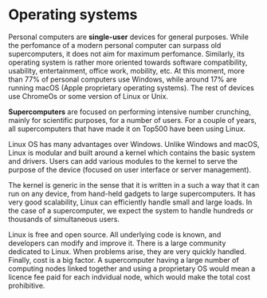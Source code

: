 # Operating systems

Personal computers are **single-user** devices for general purposes. While the
perfomance of a modern personal computer can surpass old supercomputers,
it does not aim for maximum perfomance. Similarly, its operating system is rather
more oriented towards software compatibility, usability, entertainment,
office work, mobility, etc. At this moment, more than 77% of personal
computers use Windows, while around 17% are running macOS (Apple
proprietary operating systems). The rest of devices use ChromeOs or some
version of Linux or Unix.

**Supercomputers** are focused on performing intensive number crunching,
mainly for scientific purposes, for a number of users. For a couple of years, all supercomputers
that have made it on Top500 have been using Linux.  

Linux OS has many advantages over
Windows. Unlike Windows and macOS, Linux is modular and built around a kernel
which contains the basic system and drivers. Users can add various modules to the
kernel to serve the purpose of the device (focused on user
interface or server management). 

The kernel is generic in the sense that it is written in a such a way that it can run on any device, from hand-held
gadgets to large supercomputers. It has very good scalability, Linux can
efficiently handle small and large loads. In the case of a supercomputer, we
expect the system to handle hundreds or thousands of simultaneous users. 

Linux is free and open source. All underlying code is known, and
developers can modify and improve it. There is a large community dedicated
to Linux. When problems arise, they are very quickly handled. Finally, cost is a
big factor. A supercomputer having a large number of computing nodes linked together
and using a proprietary OS would mean a licence fee paid for each indvidual
node, which would make the total cost prohibitive.
